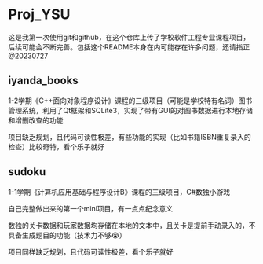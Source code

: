 # Proj_YSU
这是我第一次使用git和github，在这个仓库上传了学校软件工程专业课程项目，后续可能会不断完善。包括这个README本身在内可能存在许多问题，还请指正
@20230727

## iyanda_books
1-2学期《C++面向对象程序设计》课程的三级项目（可能是学校特有名词）图书管理系统，利用了Qt框架和SQLite3，实现了带有GUI的对图书数据进行本地存储和增删改查的功能

项目缺乏规划，且代码可读性极差，有些功能的实现（比如书籍ISBN重复录入的检查）比较奇特，看个乐子就好


## sudoku
1-1学期《计算机应用基础与程序设计B》课程的三级项目，C#数独小游戏

自己完整做出来的第一个mini项目，有一点点纪念意义

数独的关卡数据和玩家数据均存储在本地的文本中，且关卡是提前手动录入的，不具备生成题目的功能（技术力不够😭）

项目同样缺乏规划，且代码可读性极差，看个乐子就好
